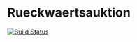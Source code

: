# Rueckwaertsauktion
[![Build Status](https://travis-ci.org/SysIn2016/Rueckwaertsauktion.svg?branch=master)](https://travis-ci.org/SysIn2016/Rueckwaertsauktion)
